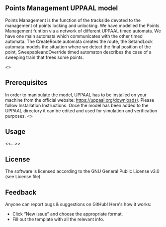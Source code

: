 ## Points Management UPPAAL model
Points Management is the function of the trackside devoted to the management of points locking and unlocking. We have modelled the Points Management funtion via a network of different UPPAAL timed automata. We have one main automata which communicates with the other timed automata. The CreateRoute automata creates the route, the SetandLock automata models the situation where we detect the final position of the point, SweepableandOverride timed automaton describes the case of a sweeping train that frees some points.    


<<descrition>>

## Prerequisites
In order to manipulate the model, UPPAAL has to be installed on your machine from the official website: https://uppaal.org/downloads/. Please follow Installation Instructions. Once the model has been added to the UPPAAL directory it can be edited and used for simulation and verification purposes.
<<tools to install>>

## Usage

<<...>>


## License
The software is licensed according to the GNU General Public License v3.0 (see License file).

## Feedback
Anyone can report bugs & suggestions on GitHub! Here's how it works:
* Click “New issue” and choose the appropriate format.
* Fill out the template with all the relevant info.
